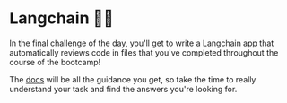 # Langchain 🦜🔗‍

In the final challenge of the day, you'll get to write a Langchain app that automatically reviews code in files that you've completed throughout the course of the bootcamp!

The [docs](https://python.langchain.com/docs/get_started/introduction.html) will be all the guidance you get, so take the time to really understand your task and find the answers you're looking for.
